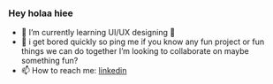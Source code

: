 ### Hey holaa hiee


- 🌱 I’m currently learning UI/UX designing 💙
- 👯 i get bored quickly so ping me if you know any fun project or fun things we can do together I’m looking to collaborate on maybe something fun?
- 📫 How to reach me: [linkedin](https://www.linkedin.com/in/pavan-nambi-789150173/)



